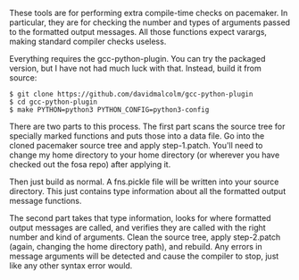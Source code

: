 These tools are for performing extra compile-time checks on pacemaker.  In particular,
they are for checking the number and types of arguments passed to the formatted output
messages.  All those functions expect varargs, making standard compiler checks useless.

Everything requires the gcc-python-plugin.  You can try the packaged version, but I
have not had much luck with that.  Instead, build it from source:

```
$ git clone https://github.com/davidmalcolm/gcc-python-plugin
$ cd gcc-python-plugin
$ make PYTHON=python3 PYTHON_CONFIG=python3-config
```

There are two parts to this process.  The first part scans the source tree for specially
marked functions and puts those into a data file.  Go into the cloned pacemaker source
tree and apply step-1.patch.  You'll need to change my home directory to your home
directory (or wherever you have checked out the fosa repo) after applying it.

Then just build as normal.  A fns.pickle file will be written into your source directory.
This just contains type information about all the formatted output message functions.

The second part takes that type information, looks for where formatted output messages
are called, and verifies they are called with the right number and kind of arguments.
Clean the source tree, apply step-2.patch (again, changing the home directory path),
and rebuild.  Any errors in message arguments will be detected and cause the compiler
to stop, just like any other syntax error would.
